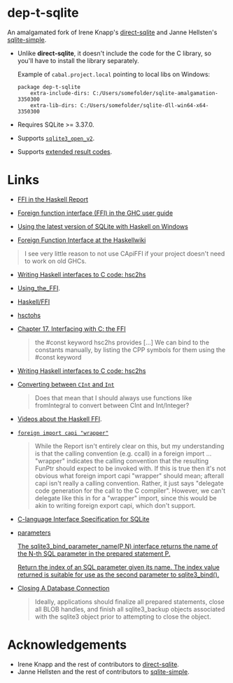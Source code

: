dep-t-sqlite
============

An amalgamated fork of Irene Knapp's [direct-sqlite](https://github.com/IreneKnapp/direct-sqlite) and Janne Hellsten's [sqlite-simple](https://hackage.haskell.org/package/sqlite-simple).

- Unlike **direct-sqlite**, it doesn't include the code for the C library, so
you'll have to install the library separately.

  Example of `cabal.project.local` pointing to local libs on Windows:

      package dep-t-sqlite
          extra-include-dirs: C:/Users/somefolder/sqlite-amalgamation-3350300
          extra-lib-dirs: C:/Users/somefolder/sqlite-dll-win64-x64-3350300

- Requires SQLite >= 3.37.0.

- Supports [`sqlite3_open_v2`](https://www.sqlite.org/c3ref/open.html).

- Supports [extended result codes](https://www.sqlite.org/rescode.html).

Links
=====

- [FFI in the Haskell Report](https://www.haskell.org/onlinereport/haskell2010/haskellch8.html)

- [Foreign function interface (FFI) in the GHC user guide](https://downloads.haskell.org/ghc/latest/docs/html/users_guide/exts/ffi.html)

- [Using the latest version of SQLite with Haskell on Windows](https://danidiaz.medium.com/using-the-latest-version-of-sqlite-with-haskell-on-windows-1d6d4df2e683)

- [Foreign Function Interface at the Haskellwiki](https://wiki.haskell.org/Foreign_Function_Interface)

> I see very little reason to not use CApiFFI if your project doesn't need
to work on old GHCs.

- [Writing Haskell interfaces to C code: hsc2hs](https://downloads.haskell.org/ghc/latest/docs/html/users_guide/utils.html)

- [Using_the_FFI](https://wiki.haskell.org/GHC/Using_the_FFI). 

- [Haskell/FFI](https://en.wikibooks.org/wiki/Haskell/FFI)

- [hsctohs](https://www.reddit.com/r/haskell/comments/tthrq0/comment/i5dpir1/)

- [Chapter 17. Interfacing with C: the FFI](http://book.realworldhaskell.org/read/interfacing-with-c-the-ffi.html)

  > the #const keyword hsc2hs provides [...] We can bind to the constants manually, by listing the CPP symbols for them using the #const keyword

- [Writing Haskell interfaces to C code: hsc2hs](https://downloads.haskell.org/ghc/latest/docs/html/users_guide/utils.html?highlight=hsc2hs#writing-haskell-interfaces-to-c-code-hsc2hs)

- [Converting between `CInt` and `Int`](https://www.reddit.com/r/haskell/comments/tthrq0/monthly_hask_anything_april_2022/i60rc8l/)

  > Does that mean that I should always use functions like fromIntegral to convert between CInt and Int/Integer?

- [Videos about the Haskell FFI](https://twitter.com/DiazCarrete/status/1518325306448388096).

- [`foreign import capi "wrapper"`](https://gitlab.haskell.org/ghc/ghc/-/issues/21532#note_428196)

  > While the Report isn't entirely clear on this, but my understanding is that the calling convention (e.g. ccall) in a foreign import ... "wrapper" indicates the calling convention that the resulting FunPtr should expect to be invoked with. If this is true then it's not obvious what foreign import capi "wrapper" should mean; afterall capi isn't really a calling convention. Rather, it just says "delegate code generation for the call to the C compiler". However, we can't delegate like this in for a "wrapper" import, since this would be akin to writing foreign export capi, which don't support.

- [C-language Interface Specification for SQLite](https://www.sqlite.org/capi3ref.html)

- [parameters](https://www.sqlite.org/lang_expr.html#varparam)

  [The sqlite3_bind_parameter_name(P,N) interface returns the name of the N-th SQL parameter in the prepared statement P.](https://www.sqlite.org/c3ref/bind_parameter_name.html)

  [Return the index of an SQL parameter given its name. The index value returned is suitable for use as the second parameter to sqlite3_bind().](https://www.sqlite.org/c3ref/bind_parameter_index.html)

- [Closing A Database Connection](https://www.sqlite.org/c3ref/close.html)

  > Ideally, applications should finalize all prepared statements, close all BLOB handles, and finish all sqlite3_backup objects associated with the sqlite3 object prior to attempting to close the object.

Acknowledgements
================

- Irene Knapp and the rest of contributors to [direct-sqlite](https://github.com/IreneKnapp/direct-sqlite). 
- Janne Hellsten and the rest of contributors to  [sqlite-simple](https://hackage.haskell.org/package/sqlite-simple).



